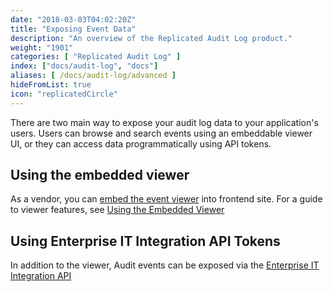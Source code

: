 ```yaml
---
date: "2018-03-03T04:02:20Z"
title: "Exposing Event Data"
description: "An overview of the Replicated Audit Log product."
weight: "1901"
categories: [ "Replicated Audit Log" ]
index: ["docs/audit-log", "docs"]
aliases: [ /docs/audit-log/advanced ]
hideFromList: true
icon: "replicatedCircle"
---
```


There are two main way to expose your audit log data to your application's users. Users can browse and search events using an embeddable viewer UI, or they can access data programmatically using API tokens.

## Using the embedded viewer

As a vendor, you can [embed the event viewer](/docs/audit-log/getting-started/embedded-viewer/) into frontend site. For a guide to viewer features, see [Using the Embedded Viewer](/docs/audit-log/exposing-events/using-viewer/)

## Using Enterprise IT Integration API Tokens

In addition to the viewer, Audit events can be exposed via the [Enterprise IT Integration API](/docs/audit-log/exposing-events/enterprise-api/)
